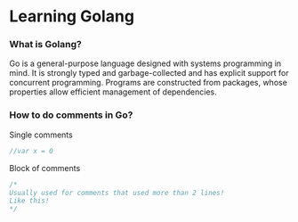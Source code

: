 # Learning Golang

### What is Golang?
Go is a general-purpose language designed with systems programming in mind. It is strongly typed and garbage-collected and has explicit support for concurrent programming. Programs are constructed from packages, whose properties allow efficient management of dependencies.


### How to do comments in Go?

Single comments
``` Go
//var x = 0
```

Block of comments
``` Go
/* 
Usually used for comments that used more than 2 lines!
Like this!
*/
```